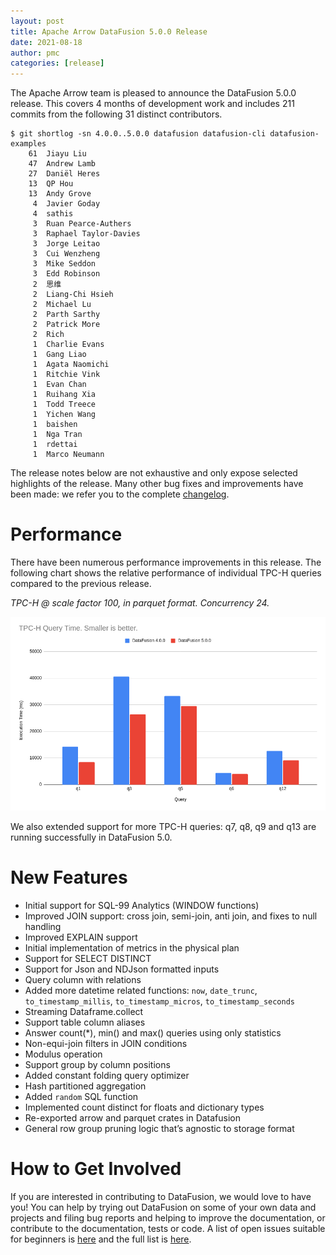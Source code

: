 ```yaml
---
layout: post
title: Apache Arrow DataFusion 5.0.0 Release
date: 2021-08-18
author: pmc
categories: [release]
---
```

<!--
{% comment %}
Licensed to the Apache Software Foundation (ASF) under one or more
contributor license agreements.  See the NOTICE file distributed with
this work for additional information regarding copyright ownership.
The ASF licenses this file to you under the Apache License, Version 2.0
(the "License"); you may not use this file except in compliance with
the License.  You may obtain a copy of the License at

http://www.apache.org/licenses/LICENSE-2.0

Unless required by applicable law or agreed to in writing, software
distributed under the License is distributed on an "AS IS" BASIS,
WITHOUT WARRANTIES OR CONDITIONS OF ANY KIND, either express or implied.
See the License for the specific language governing permissions and
limitations under the License.
{% endcomment %}
-->

The Apache Arrow team is pleased to announce the DataFusion 5.0.0 release. This covers 4 months of development work 
and includes 211 commits from the following 31 distinct contributors.

```
$ git shortlog -sn 4.0.0..5.0.0 datafusion datafusion-cli datafusion-examples
    61  Jiayu Liu
    47  Andrew Lamb
    27  Daniël Heres
    13  QP Hou
    13  Andy Grove
     4  Javier Goday
     4  sathis
     3  Ruan Pearce-Authers
     3  Raphael Taylor-Davies
     3  Jorge Leitao
     3  Cui Wenzheng
     3  Mike Seddon
     3  Edd Robinson
     2  思维
     2  Liang-Chi Hsieh
     2  Michael Lu
     2  Parth Sarthy
     2  Patrick More
     2  Rich
     1  Charlie Evans
     1  Gang Liao
     1  Agata Naomichi
     1  Ritchie Vink
     1  Evan Chan
     1  Ruihang Xia
     1  Todd Treece
     1  Yichen Wang
     1  baishen
     1  Nga Tran
     1  rdettai
     1  Marco Neumann
```

<!--
$ git log --pretty=oneline 4.0.0..5.0.0 datafusion datafusion-cli datafusion-examples | wc -l
     211
-->

The release notes below are not exhaustive and only expose selected highlights of the release. Many other bug fixes 
and improvements have been made: we refer you to the complete 
[changelog](https://github.com/apache/arrow-datafusion/blob/5.0.0/datafusion/CHANGELOG.md).

# Performance

There have been numerous performance improvements in this release. The following chart shows the relative 
performance of individual TPC-H queries compared to the previous release.

<i>TPC-H @ scale factor 100, in parquet format. Concurrency 24.</i>

<img src="../images/2021-08-18-datafusion500perf.png" />

We also extended support for more TPC-H queries: q7, q8, q9 and q13 are running successfully in DataFusion 5.0.

# New Features

- Initial support for SQL-99 Analytics (WINDOW functions)
- Improved JOIN support: cross join, semi-join, anti join, and fixes to null handling
- Improved EXPLAIN support
- Initial implementation of metrics in the physical plan
- Support for SELECT DISTINCT
- Support for Json and NDJson formatted inputs
- Query column with relations
- Added more datetime related functions: `now`, `date_trunc`, `to_timestamp_millis`, `to_timestamp_micros`, `to_timestamp_seconds`
- Streaming Dataframe.collect
- Support table column aliases
- Answer count(*), min() and max() queries using only statistics
- Non-equi-join filters in JOIN conditions
- Modulus operation
- Support group by column positions
- Added constant folding query optimizer
- Hash partitioned aggregation
- Added `random` SQL function
- Implemented count distinct for floats and dictionary types
- Re-exported arrow and parquet crates in Datafusion
- General row group pruning logic that’s agnostic to storage format

# How to Get Involved

If you are interested in contributing to DataFusion, we would love to have you! You 
can help by trying out DataFusion on some of your own data and projects and filing bug reports and helping to 
improve the documentation, or contribute to the documentation, tests or code. A list of open issues suitable for 
beginners is [here](https://github.com/apache/arrow-datafusion/issues?q=is%3Aissue+is%3Aopen+label%3A%22good+first+issue%22) 
and the full list is [here](https://github.com/apache/arrow-datafusion/issues).